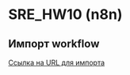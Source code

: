 # SRE_HW10 (n8n)
## Импорт workflow
[Ссылка на URL для импорта](https://raw.githubusercontent.com/BIA-developer/SRE_HW10/66c55193acc293dd725df08950880b8313835a68/BIA_HW_Workflow.json)
